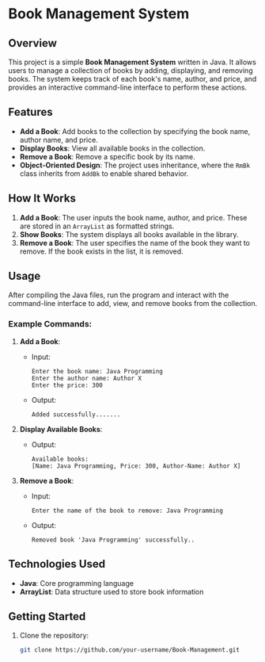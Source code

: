 # Book Management System

## Overview
This project is a simple **Book Management System** written in Java. It allows users to manage a collection of books by adding, displaying, and removing books. The system keeps track of each book's name, author, and price, and provides an interactive command-line interface to perform these actions.

## Features
- **Add a Book**: Add books to the collection by specifying the book name, author name, and price.
- **Display Books**: View all available books in the collection.
- **Remove a Book**: Remove a specific book by its name.
- **Object-Oriented Design**: The project uses inheritance, where the `RmBk` class inherits from `AddBk` to enable shared behavior.

## How It Works
1. **Add a Book**: The user inputs the book name, author, and price. These are stored in an `ArrayList` as formatted strings.
2. **Show Books**: The system displays all books available in the library.
3. **Remove a Book**: The user specifies the name of the book they want to remove. If the book exists in the list, it is removed.

## Usage
After compiling the Java files, run the program and interact with the command-line interface to add, view, and remove books from the collection.

### Example Commands:
1. **Add a Book**:
   - Input:  
     ```
     Enter the book name: Java Programming  
     Enter the author name: Author X  
     Enter the price: 300  
     ```
   - Output:  
     ```
     Added successfully.......
     ```

2. **Display Available Books**:
   - Output:  
     ```
     Available books:  
     [Name: Java Programming, Price: 300, Author-Name: Author X]
     ```

3. **Remove a Book**:
   - Input:  
     ```
     Enter the name of the book to remove: Java Programming  
     ```
   - Output:  
     ```
     Removed book 'Java Programming' successfully..
     ```

## Technologies Used
- **Java**: Core programming language
- **ArrayList**: Data structure used to store book information

## Getting Started
1. Clone the repository:
   ```bash
   git clone https://github.com/your-username/Book-Management.git
